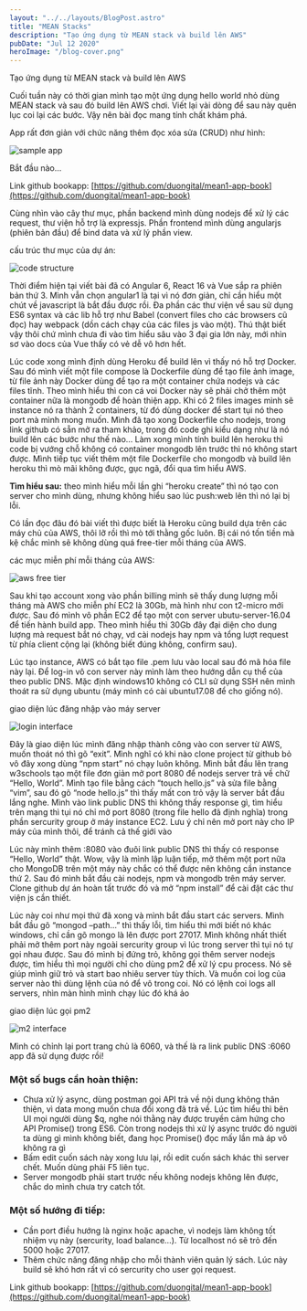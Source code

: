 ```yaml
---
layout: "../../layouts/BlogPost.astro"
title: "MEAN Stacks"
description: "Tạo ứng dụng từ MEAN stack và build lên AWS"
pubDate: "Jul 12 2020"
heroImage: "/blog-cover.png"
---
```


Tạo ứng dụng từ MEAN stack và build lên AWS

Cuối tuần này có thời gian mình tạo một ứng dụng hello world nhỏ dùng MEAN stack và sau đó build lên AWS chơi. Viết lại vài dòng để sau này quên lục coi lại các bước. Vậy nên bài đọc mang tính chất khám phá.

App rất đơn giản với chức năng thêm đọc xóa sửa (CRUD) như hình:

![sample app](/blog/mean-stack/img_01.jpg)

Bắt đầu nào…

Link github bookapp: [https://github.com/duongital/mean1-app-book](https://github.com/duongital/mean1-app-book)

Cùng nhìn vào cây thư mục, phần backend mình dùng nodejs để xử lý các request, thư viện hỗ trợ là expressjs. Phần frontend mình dùng angularjs (phiên bản đầu) để bind data và xử lý phần view.

cấu trúc thư mục của dự án:

![code structure](/blog/mean-stack/img_02.jpg)

Thời điểm hiện tại viết bài đã có Angular 6, React 16 và Vue sắp ra phiên bản thứ 3. Mình vẫn chọn angular1 là tại vì nó đơn giản, chỉ cần hiểu một chút về javascript là bắt đầu được rồi. Đa phần các thư viện về sau sử dụng ES6 syntax và các lib hỗ trợ như Babel (convert files cho các browsers cũ đọc) hay webpack (dồn cách chạy của các files js vào một). Thú thật biết vậy thôi chứ mình chưa đi vào tìm hiểu sâu vào 3 đại gia lớn này, mới nhìn sơ vào docs của Vue thấy có vẻ dễ vô hơn hết.

Lúc code xong mình định dùng Heroku để build lên vì thấy nó hỗ trợ Docker. Sau đó mình viết một file compose là Dockerfile dùng để tạo file ảnh image, từ file ảnh này Docker dùng để tạo ra một container chứa nodejs và các files tĩnh. Theo mình hiểu thì con cá voi Docker này sẽ phải chở thêm một container nữa là mongodb để hoàn thiện app. Khi có 2 files images mình sẽ instance nó ra thành 2 containers, từ đó dùng docker để start tụi nó theo port mà mình mong muốn. Mình đã tạo xong Dockerfile cho nodejs, trong link github có sẵn mở ra tham khảo, trong đó code ghi kiểu dạng như là nó build lên các bước như thế nào… Làm xong mình tính build lên heroku thì code bị vướng chỗ không có container mongodb lên trước thì nó không start được. Mình tiếp tục viết thêm một file Dockerfile cho mongodb và build lên heroku thì mò mãi không được, gục ngã, đổi qua tìm hiểu AWS.

**Tìm hiểu sau:** theo mình hiểu mỗi lần ghi “heroku create” thì nó tạo con server cho mình dùng, nhưng không hiểu sao lúc push:web lên thì nó lại bị lỗi.

Có lần đọc đâu đó bài viết thì được biết là Heroku cũng build dựa trên các máy chủ của AWS, thôi lỡ rồi thì mò tới thằng gốc luôn. Bị cái nó tốn tiền mà kệ chắc mình sẽ không dùng quá free-tier mỗi tháng của AWS.

các mục miễn phí mỗi tháng của AWS:

![aws free tier](/blog/mean-stack/img_03.jpg)

Sau khi tạo account xong vào phần billing mình sẽ thấy dung lượng mỗi tháng mà AWS cho miễn phí EC2 là 30Gb, mà hình như con t2-micro mới được. Sau đó mình vô phần EC2 để tạo một con server ubutu-server-16.04 để tiến hành build app. Theo mình hiểu thì 30Gb đây đại diện cho dung lượng mà request bắt nó chạy, vd cài nodejs hay npm và tổng lượt request từ phía client cộng lại (không biết đúng không, confirm sau).

Lúc tạo instance, AWS có bắt tạo file .pem lưu vào local sau đó mã hóa file này lại. Để log-in vô con server này mình làm theo hướng dẫn cụ thể của theo public DNS. Mặc định windows10 không có CLI sử dụng SSH nên mình thoát ra sử dụng ubuntu (máy mình có cài ubuntu17.08 để cho giống nó).

giao diện lúc đăng nhập vào máy server

![login interface](/blog/mean-stack/img_04.jpg)

Đây là giao diện lúc mình đăng nhập thành công vào con server từ AWS, muốn thoát nó thì gõ “exit”. Mình nghĩ có khi nào clone project từ github bỏ vô đây xong dùng “npm start” nó chạy luôn không. Mình bắt đầu lên trang w3schools tạo một file đơn giản mở port 8080 để nodejs server trả về chữ “Hello, World”. Mình tạo file bằng cách “touch hello.js” và sửa file bằng “vim”, sau đó gõ “node hello.js” thì thấy mất con trỏ vậy là server bắt đầu lắng nghe. Mình vào link public DNS thì không thấy response gì, tìm hiểu trên mạng thì tụi nó chỉ mở port 8080 (trong file hello đã định nghĩa) trong phần sercurity group ở máy instance EC2. Lưu ý chỉ nên mở port này cho IP máy của mình thôi, để tránh cả thế giới vào

Lúc này mình thêm :8080 vào đuôi link public DNS thì thấy có response “Hello, World” thật. Wow, vậy là mình lập luận tiếp, mở thêm một port nữa cho MongoDB trên một máy này chắc có thể được nên không cần instance thứ 2. Sau đó mình bắt đầu cài nodejs, npm và mongodb trên máy server. Clone github dự án hoàn tất trước đó và mở “npm install” để cài đặt các thư viện js cần thiết.

Lúc này coi như mọi thứ đã xong và mình bắt đầu start các servers. Mình bắt đầu gõ “mongod –path…” thì thấy lỗi, tìm hiểu thì mới biết nó khác windows, chỉ cần gõ mongo là lên được port 27017. Mình không nhất thiết phải mở thêm port này ngoài sercurity group vì lúc trong server thì tụi nó tự gọi nhau được. Sau đó mình bị đứng trỏ, không gọi thêm server nodejs được, tìm hiểu thì mọi người chỉ cho dùng pm2 để xử lý cpu process. Nó sẽ giúp mình giữ trỏ và start bao nhiêu server tùy thích. Và muốn coi log của server nào thì dùng lệnh của nó để vô trong coi. Nó có lệnh coi logs all servers, nhìn màn hình mình chạy lúc đó khá ảo

giao diện lúc gọi pm2

![m2 interface](/blog/mean-stack/img_05.jpg)

Mình có chỉnh lại port trang chủ là 6060, và thế là ra link public DNS :6060 app đã sử dụng được rồi!

### Một số bugs cần hoàn thiện:

- Chưa xử lý async, dùng postman gọi API trả về nội dung không thân thiện, vì data mong muốn chưa đổi xong đã trả về. Lúc tìm hiểu thì bên UI mọi người dùng $q, nghe nói thằng này được truyền cảm hứng cho API Promise() trong ES6. Còn trong nodejs thì xử lý async trước đó người ta dùng gì mình không biết, đang học Promise() đọc mấy lần mà áp vô không ra gì
- Bấm edit cuốn sách này xong lưu lại, rồi edit cuốn sách khác thì server chết. Muốn dùng phải F5 liên tục.
- Server mongodb phải start trước nếu không nodejs không lên được, chắc do mình chưa try catch tốt.

### Một số hướng đi tiếp:

- Cần port điều hướng là nginx hoặc apache, vì nodejs làm không tốt nhiệm vụ này (sercurity, load balance…). Từ localhost nó sẽ trỏ đến 5000 hoặc 27017.
- Thêm chức năng đăng nhập cho mỗi thành viên quản lý sách. Lúc này build sẽ khó hơn rất vì có sercurity cho user gọi request.

Link github bookapp: [https://github.com/duongital/mean1-app-book](https://github.com/duongital/mean1-app-book)